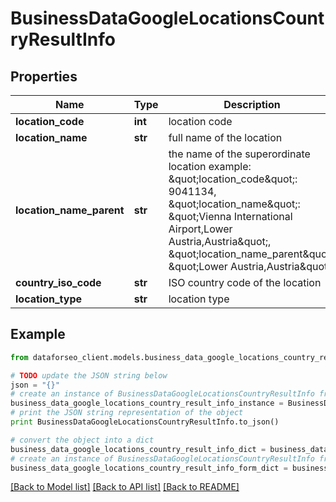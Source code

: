 # BusinessDataGoogleLocationsCountryResultInfo


## Properties

Name | Type | Description | Notes
------------ | ------------- | ------------- | -------------
**location_code** | **int** | location code | [optional] 
**location_name** | **str** | full name of the location | [optional] 
**location_name_parent** | **str** | the name of the superordinate location example: \&quot;location_code\&quot;: 9041134, \&quot;location_name\&quot;: \&quot;Vienna International Airport,Lower Austria,Austria\&quot;, \&quot;location_name_parent\&quot;: \&quot;Lower Austria,Austria\&quot; | [optional] 
**country_iso_code** | **str** | ISO country code of the location | [optional] 
**location_type** | **str** | location type | [optional] 

## Example

```python
from dataforseo_client.models.business_data_google_locations_country_result_info import BusinessDataGoogleLocationsCountryResultInfo

# TODO update the JSON string below
json = "{}"
# create an instance of BusinessDataGoogleLocationsCountryResultInfo from a JSON string
business_data_google_locations_country_result_info_instance = BusinessDataGoogleLocationsCountryResultInfo.from_json(json)
# print the JSON string representation of the object
print BusinessDataGoogleLocationsCountryResultInfo.to_json()

# convert the object into a dict
business_data_google_locations_country_result_info_dict = business_data_google_locations_country_result_info_instance.to_dict()
# create an instance of BusinessDataGoogleLocationsCountryResultInfo from a dict
business_data_google_locations_country_result_info_form_dict = business_data_google_locations_country_result_info.from_dict(business_data_google_locations_country_result_info_dict)
```
[[Back to Model list]](../README.md#documentation-for-models) [[Back to API list]](../README.md#documentation-for-api-endpoints) [[Back to README]](../README.md)


